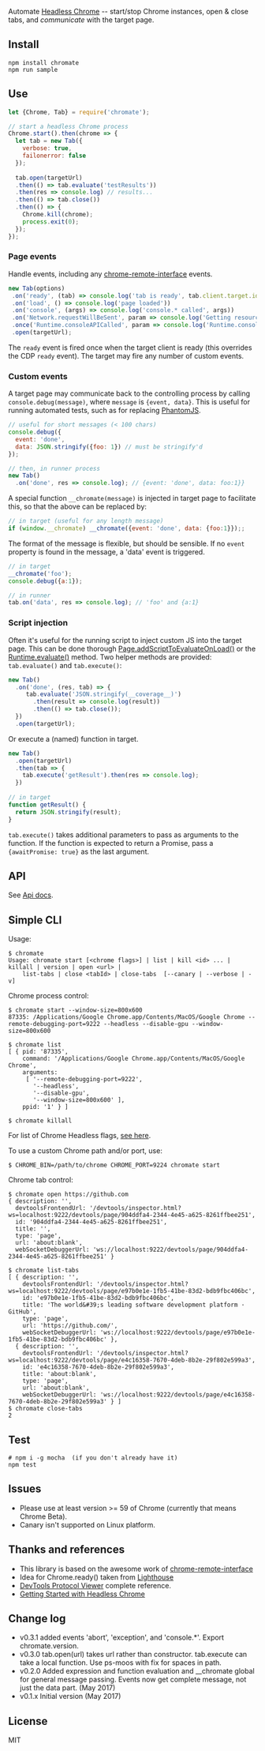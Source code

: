 Automate [Headless Chrome](https://www.chromestatus.com/feature/5678767817097216) -- start/stop 
 Chrome instances, open & close tabs, and _communicate_ with the target page.


## Install
```shell
npm install chromate
npm run sample
```

## Use
```js
let {Chrome, Tab} = require('chromate');

// start a headless Chrome process
Chrome.start().then(chrome => {
  let tab = new Tab({
    verbose: true,
    failonerror: false
  });
  
  tab.open(targetUrl)
  .then(() => tab.evaluate('testResults'))
  .then(res => console.log) // results...
  .then(() => tab.close())
  .then(() => {
    Chrome.kill(chrome);
    process.exit(0);
  });
});
```

### Page events
Handle events, including any [chrome-remote-interface](https://github.com/cyrus-and/chrome-remote-interface#class-cdp) events.
```js
new Tab(options)
 .on('ready', (tab) => console.log('tab is ready', tab.client.target.id))
 .on('load', () => console.log('page loaded'))
 .on('console', (args) => console.log('console.* called', args))
 .on('Network.requestWillBeSent', param => console.log('Getting resource', param.request.url))
 .once('Runtime.consoleAPICalled', param => console.log('Runtime.consoleAPICalled called', param))
 .open(targetUrl);
```
The `ready` event is fired once when the target client is ready (this overrides the CDP `ready` event).  The target may
fire any number of custom events.

### Custom events
A target page may communicate back to the controlling process by calling `console.debug(message)`, 
where `message`  is `{event, data}`.   This is useful for running automated tests, such as for
replacing [PhantomJS](http://phantomjs.org/).
```js
// useful for short messages (< 100 chars)
console.debug({
  event: 'done',
  data: JSON.stringify({foo: 1}) // must be stringify'd
});

// then, in runner process
new Tab()
  .on('done', res => console.log); // {event: 'done', data: foo:1}}
```
A special function `__chromate(message)` is injected in target 
page to facilitate this, so that the above can be replaced by:
```js
// in target (useful for any length message)
if (window.__chromate) __chromate({event: 'done', data: {foo:1}});;
```

The format of the message is flexible, but should be sensible.  If no `event` property is found in the message,
a 'data' event is triggered.
```js
// in target
__chromate('foo');
console.debug({a:1});

// in runner
tab.on('data', res => console.log); // 'foo' and {a:1}
```

### Script injection
Often it's useful for the running script to inject custom JS into the target page.  This can 
  be done thorough [Page.addScriptToEvaluateOnLoad()](https://chromedevtools.github.io/devtools-protocol/tot/Page/#method-addScriptToEvaluateOnLoad)
  or the [Runtime.evaluate()](https://chromedevtools.github.io/devtools-protocol/tot/Runtime/#method-evaluate) method. 
Two helper methods are provided: `tab.evaluate()` and `tab.execute()`:
```js
new Tab()
  .on('done', (res, tab) => {
     tab.evaluate('JSON.stringify(__coverage__)')
       .then(result => console.log(result))
       .then(() => tab.close());
  })
  .open(targetUrl);
```
Or execute a (named) function in target.
```js
new Tab()
  .open(targetUrl)
  .then(tab => {
    tab.execute('getResult').then(res => console.log);
  })
  
// in target
function getResult() {
  return JSON.stringify(result);
}
```
`tab.execute()` takes additional parameters to pass as arguments to the function.
If the function is expected to return a Promise, pass a `{awaitPromise: true}` as the
last argument.

## API

See [Api docs](./api.md).


## Simple CLI
Usage:
```shell
$ chromate
Usage: chromate start [<chrome flags>] | list | kill <id> ... | killall | version | open <url> | 
    list-tabs | close <tabId> | close-tabs  [--canary | --verbose | -v]
```

Chrome process control:
```shell
$ chromate start --window-size=800x600
87335: /Applications/Google Chrome.app/Contents/MacOS/Google Chrome --remote-debugging-port=9222 --headless --disable-gpu --window-size=800x600

$ chromate list
[ { pid: '87335',
    command: '/Applications/Google Chrome.app/Contents/MacOS/Google Chrome',
    arguments:
     [ '--remote-debugging-port=9222',
       '--headless',
       '--disable-gpu',
       '--window-size=800x600' ],
    ppid: '1' } ]

$ chromate killall 
```
For list of Chrome Headless flags, [see here](https://cs.chromium.org/chromium/src/headless/app/headless_shell_switches.cc).

To use a custom Chrome path and/or port, use:
```shell
$ CHROME_BIN=/path/to/chrome CHROME_PORT=9224 chromate start
```

Chrome tab control:
```shell
$ chromate open https://github.com
{ description: '',
  devtoolsFrontendUrl: '/devtools/inspector.html?ws=localhost:9222/devtools/page/904ddfa4-2344-4e45-a625-8261ffbee251',
  id: '904ddfa4-2344-4e45-a625-8261ffbee251',
  title: '',
  type: 'page',
  url: 'about:blank',
  webSocketDebuggerUrl: 'ws://localhost:9222/devtools/page/904ddfa4-2344-4e45-a625-8261ffbee251' }

$ chromate list-tabs
[ { description: '',
    devtoolsFrontendUrl: '/devtools/inspector.html?ws=localhost:9222/devtools/page/e97b0e1e-1fb5-41be-83d2-bdb9fbc406bc',
    id: 'e97b0e1e-1fb5-41be-83d2-bdb9fbc406bc',
    title: 'The world&#39;s leading software development platform · GitHub',
    type: 'page',
    url: 'https://github.com/',
    webSocketDebuggerUrl: 'ws://localhost:9222/devtools/page/e97b0e1e-1fb5-41be-83d2-bdb9fbc406bc' },
  { description: '',
    devtoolsFrontendUrl: '/devtools/inspector.html?ws=localhost:9222/devtools/page/e4c16358-7670-4deb-8b2e-29f802e599a3',
    id: 'e4c16358-7670-4deb-8b2e-29f802e599a3',
    title: 'about:blank',
    type: 'page',
    url: 'about:blank',
    webSocketDebuggerUrl: 'ws://localhost:9222/devtools/page/e4c16358-7670-4deb-8b2e-29f802e599a3' } ]
$ chromate close-tabs
2
```

## Test
```shell
# npm i -g mocha  (if you don't already have it)
npm test
```

## Issues
- Please use at least version >= 59 of Chrome (currently that means Chrome Beta).
- Canary isn't supported on Linux platform.


## Thanks and references
- This library is based on the awesome work of [chrome-remote-interface](https://www.npmjs.com/package/chrome-remote-interface)
- Idea for Chrome.ready() taken from [Lighthouse](https://github.com/GoogleChrome/lighthouse)
- [DevTools Protocol Viewer](https://chromedevtools.github.io/devtools-protocol/) complete reference.
- [Getting Started with Headless Chrome](https://developers.google.com/web/updates/2017/04/headless-chrome)

## Change log

- v0.3.1 added events 'abort', 'exception', and 'console.*'.  Export chromate.version.
- v0.3.0 tab.open(url) takes url rather than constructor.  tab.execute can take a local function.  Use ps-moos with fix for spaces in path.
- v0.2.0 Added expression and function evaluation and __chromate global for general message passing.  Events
 now get complete message, not just the data part. (May 2017)
- v0.1.x Initial version (May 2017)

## License
MIT
